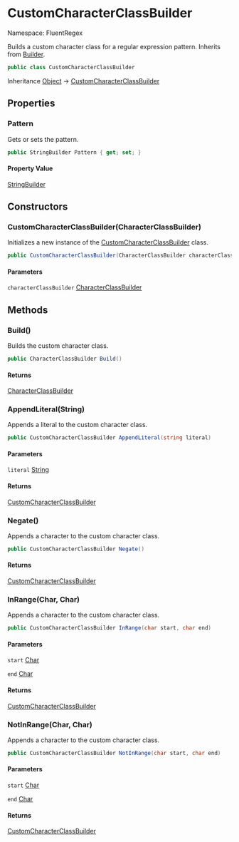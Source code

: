 # CustomCharacterClassBuilder

Namespace: FluentRegex

Builds a custom character class for a regular expression pattern. Inherits from [Builder](./fluentregex.builder.md).

```csharp
public class CustomCharacterClassBuilder
```

Inheritance [Object](https://docs.microsoft.com/en-us/dotnet/api/system.object) → [CustomCharacterClassBuilder](./fluentregex.customcharacterclassbuilder.md)

## Properties

### **Pattern**

Gets or sets the pattern.

```csharp
public StringBuilder Pattern { get; set; }
```

#### Property Value

[StringBuilder](https://docs.microsoft.com/en-us/dotnet/api/system.text.stringbuilder)<br>

## Constructors

### **CustomCharacterClassBuilder(CharacterClassBuilder)**

Initializes a new instance of the [CustomCharacterClassBuilder](./fluentregex.customcharacterclassbuilder.md) class.

```csharp
public CustomCharacterClassBuilder(CharacterClassBuilder characterClassBuilder)
```

#### Parameters

`characterClassBuilder` [CharacterClassBuilder](./fluentregex.characterclassbuilder.md)<br>

## Methods

### **Build()**

Builds the custom character class.

```csharp
public CharacterClassBuilder Build()
```

#### Returns

[CharacterClassBuilder](./fluentregex.characterclassbuilder.md)<br>

### **AppendLiteral(String)**

Appends a literal to the custom character class.

```csharp
public CustomCharacterClassBuilder AppendLiteral(string literal)
```

#### Parameters

`literal` [String](https://docs.microsoft.com/en-us/dotnet/api/system.string)<br>

#### Returns

[CustomCharacterClassBuilder](./fluentregex.customcharacterclassbuilder.md)<br>

### **Negate()**

Appends a character to the custom character class.

```csharp
public CustomCharacterClassBuilder Negate()
```

#### Returns

[CustomCharacterClassBuilder](./fluentregex.customcharacterclassbuilder.md)<br>

### **InRange(Char, Char)**

Appends a character to the custom character class.

```csharp
public CustomCharacterClassBuilder InRange(char start, char end)
```

#### Parameters

`start` [Char](https://docs.microsoft.com/en-us/dotnet/api/system.char)<br>

`end` [Char](https://docs.microsoft.com/en-us/dotnet/api/system.char)<br>

#### Returns

[CustomCharacterClassBuilder](./fluentregex.customcharacterclassbuilder.md)<br>

### **NotInRange(Char, Char)**

Appends a character to the custom character class.

```csharp
public CustomCharacterClassBuilder NotInRange(char start, char end)
```

#### Parameters

`start` [Char](https://docs.microsoft.com/en-us/dotnet/api/system.char)<br>

`end` [Char](https://docs.microsoft.com/en-us/dotnet/api/system.char)<br>

#### Returns

[CustomCharacterClassBuilder](./fluentregex.customcharacterclassbuilder.md)<br>
